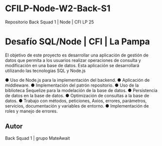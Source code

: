 # CFILP-Node-W2-Back-S1
Repositorio Back Squad 1 | Node | CFI LP 25

# Desafío SQL/Node | CFI | La Pampa

El objetivo de este proyecto es desarrollar una aplicación de gestión de datos que permita a los usuarios realizar operaciones de consulta y modificación en una base de datos. Esta aplicación se desarrollará utilizando las tecnologías SQL y Node.js

● Uso de Node.js para la implementación del backend.
● Aplicación de middleware.
● Implementación del patrón repositorio.
● Uso de la biblioteca Sequelize para la modelación de la base de datos.
● Persistencia de datos en la base de datos.
● Optimización de consultas a la base de datos.
● Trabajo con métodos, peticiones, Axios, errores, parámetros, servicios, documentación y variables de entorno.
● Implementación de roles y manejo de errores.


## Autor
Back Squad 1 | grupo MateAwait
